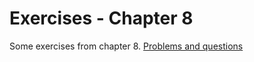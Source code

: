 # Exercises - Chapter 8

Some exercises from chapter 8. [Problems and questions](https://physics.nyu.edu/pine/pymanual/html/chap8/chap8_fitting.html#exercises)